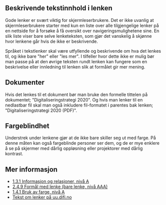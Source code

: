## Beskrivende tekstinnhold i lenken

Gode lenker er svært viktig for skjermleserbrukere. Det er ikke uvanlig at skjermleserbrukere starter med kun en liste over alle tilgjengelige lenker på en nettside for å forsøke å få oversikt over navigeringsmulighetene sine. En slik liste viser bare selve lenketeksten, som gjør det vanskelig å skjønne hvor lenkene går hvis de ikke er beskrivende.

Språket i tekstlenker skal være utfyllende og beskrivende om hva det lenkes til, og ikke bare "her" eller "les mer". I tilfeller hvor dette ikke er mulig bør man passe på at den øvrige teksten rundt lenken kan fungere som en beskrivelse eller innledning til lenken slik at formålet gir mer mening.

## Dokumenter

Hvis det lenkes til et dokument bør man bruke den formelle tittelen på dokumentet; "Digitaliseringstrategi 2020". Og hvis man lenker til en nedlastbar fil skal man også inkludere fil-formatet i parentes bak lenken; "Digitaliseringstrategi 2020 (PDF)".

## Fargeblindhet

Understrek under lenkene gjør at de ikke bare skiller seg ut med farge. På denne måten kan også fargeblinde personer ser dem, og de er mye enklere å se på skjermer med dårlig oppløsning eller projektorer med dårlig kontrast.

## Mer informasjon

- [1.3.1 Informasjon og relasjoner, nivå A](https://uu.difi.no/krav-og-regelverk/wcag-20-standarden/131-informasjon-og-relasjoner-niva)
- [2.4.9 Formål med lenke (bare lenke, nivå AAA)](https://uu.difi.no/krav-og-regelverk/wcag-20-standarden/ikke-lovpalagte-krav/249-formal-med-lenke-bare-lenke-niva-aaa)
- [1.4.1 Bruk av farge, nivå A](https://uu.difi.no/krav-og-regelverk/wcag-20-standarden/141-bruk-av-farge-niva)
- [Tekst om lenker på uu.difi.no](https://uu.difi.no/krav-og-regelverk/losningsforslag-web/lenker)

